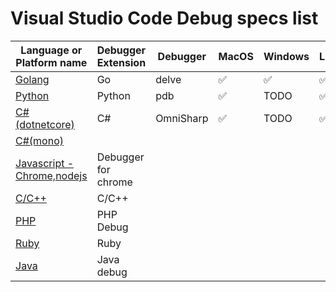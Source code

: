 # Visual Studio Code Debug specs list

|Language or Platform name|Debugger Extension|Debugger|MacOS|Windows|Linux|
|---|---|---|---|---|---|
|[Golang](./golang)|Go|delve|✅|✅|✅|
|[Python](./python)|Python|pdb|✅|TODO|✅|
|[C#(dotnetcore)](./csharp)|C#|OmniSharp|✅|TODO|✅|
|[C#(mono)](./csharp_mono)||||||
|[Javascript - Chrome,nodejs](./javascript)|Debugger for chrome|||||
|[C/C++](./cpp)|C/C++|||||
|[PHP](./php)|PHP Debug|||||
|[Ruby](./ruby)|Ruby|||||
|[Java](./java)|Java debug|||||
